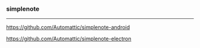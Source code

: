 ### simplenote
---
https://github.com/Automattic/simplenote-android

https://github.com/Automattic/simplenote-electron


```
```

```
```

```
```


